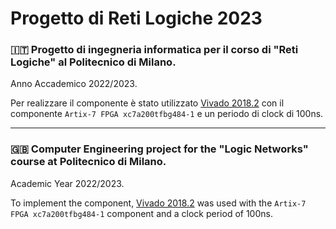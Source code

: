 # Progetto di Reti Logiche 2023
### :it: Progetto di ingegneria informatica per il corso di "Reti Logiche" al Politecnico di Milano. 
Anno Accademico 2022/2023.

Per realizzare il componente è stato utilizzato [Vivado 2018.2](https://www.xilinx.com/support/download/index.html/content/xilinx/en/downloadNav/vivado-design-tools/archive.html) con il componente `Artix-7 FPGA xc7a200tfbg484-1` e un periodo di clock di 100ns.

***

### :gb: Computer Engineering project for the "Logic Networks" course at Politecnico di Milano. 
Academic Year 2022/2023.

To implement the component, [Vivado 2018.2](https://www.xilinx.com/support/download/index.html/content/xilinx/en/downloadNav/vivado-design-tools/archive.html) was used with the `Artix-7 FPGA xc7a200tfbg484-1` component and a clock period of 100ns.

